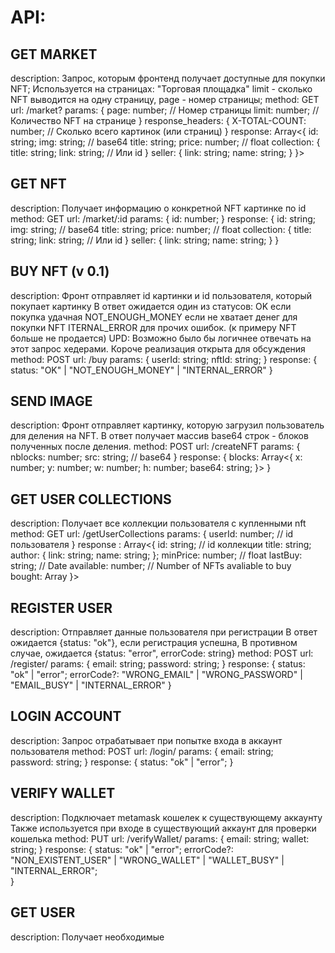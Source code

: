 # API:

## GET MARKET
description: 
  Запрос, которым фронтенд получает доступные для покупки NFT; 
  Используется на страницах: "Торговая площадка"
  limit - сколько NFT выводится на одну страницу, page - номер страницы; 
method: GET
url: /market?
params: {
  page: number; // Номер страницы
  limit: number; // Количество NFT на странице
}
response_headers: {
  X-TOTAL-COUNT: number; // Сколько всего картинок (или страниц)
}
response: Array<{
  id: string;
  img: string; // base64
  title: string;
  price: number; // float
  collection: {
    title: string;
    link: string; // Или id
  }
  seller: {
    link: string;
    name: string;
  }
}>

## GET NFT
description: 
  Получает информацию о конкретной NFT картинке по id
method: GET
url: /market/:id
params: {
  id: number;
}
response: {
  id: string;
  img: string; // base64
  title: string;
  price: number; // float
  collection: {
    title: string;
    link: string; // Или id
  }
  seller: {
    link: string;
    name: string;
  }
}

## BUY NFT (v 0.1)
description:
  Фронт отправляет id картинки и id пользователя, который покупает картинку
  В ответ ожидается один из статусов: 
    OK если покупка удачная
    NOT_ENOUGH_MONEY если не хватает денег для покупки NFT
    ITERNAL_ERROR для прочих ошибок. (к примеру NFT больше не продается)
  UPD: Возможно было бы логичнее отвечать на этот запрос хедерами. 
    Короче реализация открыта для обсуждения 
method: POST
url: /buy
params: {
  userId: string;
  nftId: string;
}
response: {
  status: "OK" | "NOT_ENOUGH_MONEY" | "INTERNAL_ERROR"
}

## SEND IMAGE
description: 
  Фронт отправляет картинку, которую загрузил пользователь для деления на NFT. 
  В ответ получает массив base64 строк - блоков полученных после деления.
method: POST
url: /createNFT
params: {
  nblocks: number;
  src: string; // base64
}
response: {
  blocks: Array<{
    x: number;
    y: number;
    w: number;
    h: number;
    base64: string;
  }>
}

## GET USER COLLECTIONS
description: 
  Получает все коллекции пользователя с купленными nft
method: GET
url: /getUserCollections
params: {
  userId: number; // id пользователя
}
response : Array<{
  id: string; // id коллекции
  title: string;
  author: {
    link: string;
    name: string;
  };
  minPrice: number; // float
  lastBuy: string; // Date
  available: number; // Number of NFTs avaliable to buy
  bought: Array<NFT>
}>

## REGISTER USER
description: 
  Отправляет данные пользователя при регистрации
  В ответ ожидается {status: "ok"}, если регистрация успешна, 
  В противном случае, ожидается {status: "error", errorCode: string}
method: POST
url: /register/
params: {
  email: string;
  password: string;
}
response: {
  status: "ok" | "error";
  errorCode?: "WRONG_EMAIL" | "WRONG_PASSWORD" | "EMAIL_BUSY" | "INTERNAL_ERROR"
}

## LOGIN ACCOUNT
description: 
  Запрос отрабатывает при попытке входа в аккаунт пользователя
method: POST
url: /login/
params: {
  email: string;  
  password: string;
}
response: {
  status: "ok" | "error";
}

## VERIFY WALLET
description: 
  Подключает metamask кошелек к существующему аккаунту
  Также используется при входе в существующий аккаунт для проверки кошелька	
method: PUT
url: /verifyWallet/
params: {
  email: string;
  wallet: string;
}
response: {
  status: "ok" | "error";
  errorCode?: "NON_EXISTENT_USER" | "WRONG_WALLET" | "WALLET_BUSY" | "INTERNAL_ERROR";  
}


## GET USER
description: 
  Получает необходимые 
